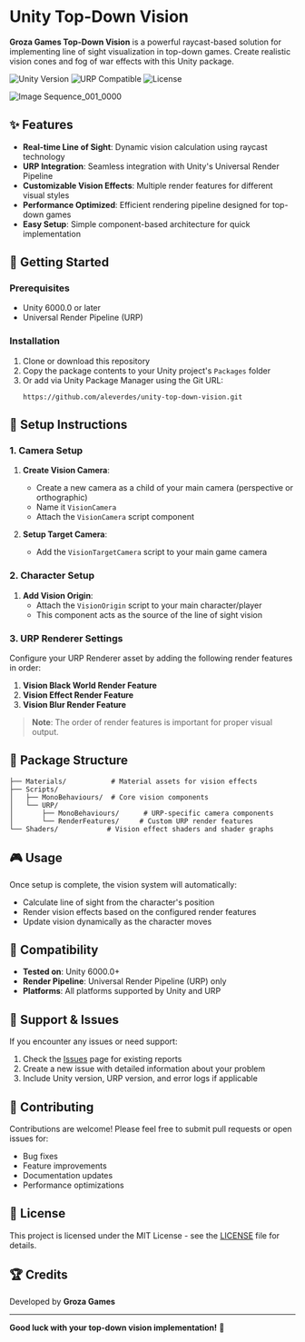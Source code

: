# Unity Top-Down Vision

**Groza Games Top-Down Vision** is a powerful raycast-based solution for implementing line of sight visualization in top-down games. Create realistic vision cones and fog of war effects with this Unity package.

![Unity Version](https://img.shields.io/badge/Unity-6000.0+-blue.svg)
![URP Compatible](https://img.shields.io/badge/URP-Compatible-green.svg)
![License](https://img.shields.io/badge/License-MIT-yellow.svg)

![Image Sequence_001_0000](https://github.com/user-attachments/assets/5e027748-ecf0-465b-b1d3-4edf9f9c4882)


## ✨ Features

- **Real-time Line of Sight**: Dynamic vision calculation using raycast technology
- **URP Integration**: Seamless integration with Unity's Universal Render Pipeline
- **Customizable Vision Effects**: Multiple render features for different visual styles
- **Performance Optimized**: Efficient rendering pipeline designed for top-down games
- **Easy Setup**: Simple component-based architecture for quick implementation

## 🚀 Getting Started

### Prerequisites

- Unity 6000.0 or later
- Universal Render Pipeline (URP)

### Installation

1. Clone or download this repository
2. Copy the package contents to your Unity project's `Packages` folder
3. Or add via Unity Package Manager using the Git URL:
   ```
   https://github.com/aleverdes/unity-top-down-vision.git
   ```

## 🔧 Setup Instructions

### 1. Camera Setup

1. **Create Vision Camera**:
   - Create a new camera as a child of your main camera (perspective or orthographic)
   - Name it `VisionCamera`
   - Attach the `VisionCamera` script component

2. **Setup Target Camera**:
   - Add the `VisionTargetCamera` script to your main game camera

### 2. Character Setup

1. **Add Vision Origin**:
   - Attach the `VisionOrigin` script to your main character/player
   - This component acts as the source of the line of sight vision

### 3. URP Renderer Settings

Configure your URP Renderer asset by adding the following render features in order:

1. **Vision Black World Render Feature**
2. **Vision Effect Render Feature** 
3. **Vision Blur Render Feature**

> **Note**: The order of render features is important for proper visual output.

## 📁 Package Structure

```
├── Materials/           # Material assets for vision effects
├── Scripts/
│   ├── MonoBehaviours/  # Core vision components
│   └── URP/
│       ├── MonoBehaviours/      # URP-specific camera components
│       └── RenderFeatures/     # Custom URP render features
└── Shaders/            # Vision effect shaders and shader graphs
```

## 🎮 Usage

Once setup is complete, the vision system will automatically:
- Calculate line of sight from the character's position
- Render vision effects based on the configured render features
- Update vision dynamically as the character moves

## 🧪 Compatibility

- **Tested on**: Unity 6000.0+
- **Render Pipeline**: Universal Render Pipeline (URP) only
- **Platforms**: All platforms supported by Unity and URP

## 🐛 Support & Issues

If you encounter any issues or need support:

1. Check the [Issues](https://github.com/aleverdes/unity-top-down-vision/issues) page for existing reports
2. Create a new issue with detailed information about your problem
3. Include Unity version, URP version, and error logs if applicable

## 🤝 Contributing

Contributions are welcome! Please feel free to submit pull requests or open issues for:
- Bug fixes
- Feature improvements
- Documentation updates
- Performance optimizations

## 📄 License

This project is licensed under the MIT License - see the [LICENSE](LICENSE) file for details.

## 🏆 Credits

Developed by **Groza Games**

---

**Good luck with your top-down vision implementation!** 🎯
